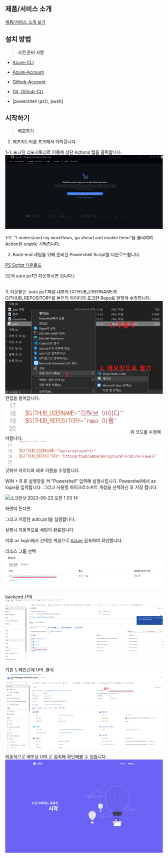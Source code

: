 ## 제품/서비스 소개

<!-- 아래 링크는 지우지 마세요 -->
[제품/서비스 소개 보기](TOPIC.md)
<!-- 위 링크는 지우지 마세요 -->


## 설치 방법

> **사전 준비 사항**
* [Azure-CLI](https://aka.ms/installazurecliwindows)
  
* [Azure-Account](https://azure.microsoft.com/ko-kr/)

* [Github-Account](https://github.com/)

* [Git, Github-CLI](https://git-scm.com/downloads)

* [powershell (ps1), pwsh]
## 시작하기

> **배포하기**
1. 레포지토리를 포크해서 가져옵니다.

1-1. 포크된 리포지토리로 이동해 상단 Actions 탭을 클릭합니다.
<img src="/images/cap8.png">

1-2. "I understand my workflows, go ahead and enable them"을 클릭하여 Action을 enable 시켜줍니다.

2. Back-end 세팅을 위해 준비된 Powershell Script를 다운로드합니다.

[PS Script 다운로드](./auto.ps1)

(오직 auto.ps1만 다운하시면 됩니다.)

<br>
3. 다운받은 'auto.ps1'파일 내부의 GITHUB_USERNAME과 GITHUB_REPOSITORY를 본인의 아이디와 포크한 Repo로 알맞게 수정합니다.
<img src="/images/cap.png">
편집을 들어갑니다.

<img src="/images/cap2.PNG">
위 코드를 수정해야합니다.

<img src="/images/cap3.PNG">
깃허브 아이디와 레포 이름을 수정합니다.

WIN + R 로 실행창을 켜 "Powershell" 입력해 실행시킵니다.
Powershell에서 az login을 입력합니다.
그리고 사용할 마이크로소프트 계정을 선택하신 후 저장 합니다.

<img width="1552" alt="스크린샷 2023-06-23 오전 1 03 14" src="https://github.com/hackersground-kr/httpsgithubcomhackersground-krazure-kawaii/assets/84012697/c32784cb-461b-4560-9f08-4c7bf423807e">

화면이 뜬다면

그리고 저장한 auto.ps1을 실행합니다.
<br>

실행시 자동적으로 세팅이 완료됩니다.

이후 az login에서 선택한 계정으로 [Azure](https://portal.azure.com/#home) 접속하여 확인합니다.

리소스 그룹 선택
<img src="/images/cap5.png">
<br>

backend 선택
<img src="/images/cap6.png">
<br>

기본 도메인란에 URL 클릭
<img src="/images/cap9.png">
<br>

최종적으로 배포된 URL로 접속해 확인해볼 수 있습니다.
<img src="/images/cap11.png">
